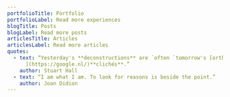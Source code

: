 ```yaml
---
portfolioTitle: Portfolio
portfolioLabel: Read more experiences
blogTitle: Posts
blogLabel: Read more posts
articlesTitle: Articles
articlesLabel: Read more articles
quotes:
  - text: “Yesterday's **deconstructions** are `often `tomorrow's [orthodox
      ](https://google.nl/)**clichés**.”
    author: Stuart Hall
  - text: “I am what I am. To look for reasons is beside the point.”
    author: Joan Didion
---
```

